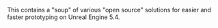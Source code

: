 This contains a "soup" of various "open source" solutions for easier and faster prototyping on Unreal Engine 5.4.
